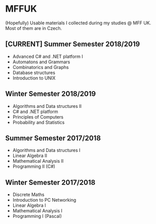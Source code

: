 # MFFUK
(Hopefully) Usable materials I collected during my studies @ MFF UK.  
Most of them are in Czech.

## \[CURRENT\] Summer Semester 2018/2019
- Advanced C# and .NET platform I
- Automatons and Grammars
- Combinatorics and Graphs
- Database structures
- Introduction to UNIX
## Winter Semester 2018/2019
- Algorithms and Data structures II
- C# and .NET platform
- Principles of Computers
- Probability and Statistics
## Summer Semester 2017/2018
- Algorithms and Data structures I
- Linear Algebra II
- Mathematical Analysis II
- Programming II (C#)
## Winter Semester 2017/2018
- Discrete Maths
- Introduction to PC Networking
- Linear Algebra I
- Mathematical Analysis I
- Programming I (Pascal)
